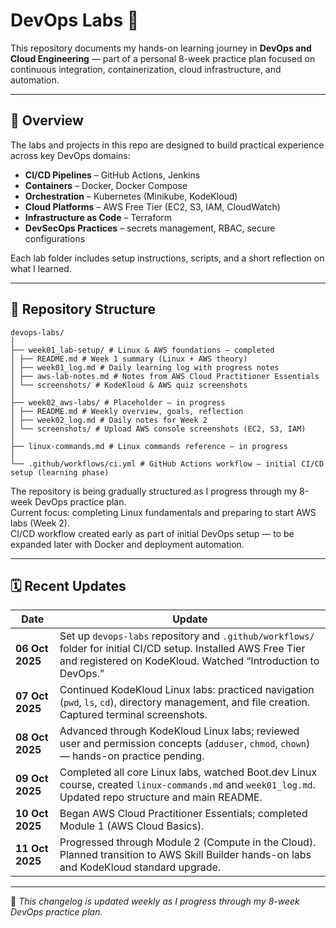 # DevOps Labs 🧰

This repository documents my hands-on learning journey in **DevOps and Cloud Engineering** — part of a personal 8-week practice plan focused on continuous integration, containerization, cloud infrastructure, and automation.

---

## 🚀 Overview

The labs and projects in this repo are designed to build practical experience across key DevOps domains:

- **CI/CD Pipelines** – GitHub Actions, Jenkins  
- **Containers** – Docker, Docker Compose  
- **Orchestration** – Kubernetes (Minikube, KodeKloud)  
- **Cloud Platforms** – AWS Free Tier (EC2, S3, IAM, CloudWatch)  
- **Infrastructure as Code** – Terraform  
- **DevSecOps Practices** – secrets management, RBAC, secure configurations  

Each lab folder includes setup instructions, scripts, and a short reflection on what I learned.

---

## 📁 Repository Structure

```
devops-labs/
│
├── week01_lab-setup/ # Linux & AWS foundations – completed
│ ├── README.md # Week 1 summary (Linux + AWS theory)
│ ├── week01_log.md # Daily learning log with progress notes
│ ├── aws-lab-notes.md # Notes from AWS Cloud Practitioner Essentials
│ └── screenshots/ # KodeKloud & AWS quiz screenshots
│
├── week02_aws-labs/ # Placeholder – in progress
│ ├── README.md # Weekly overview, goals, reflection
│ ├── week02_log.md # Daily notes for Week 2
│ └── screenshots/ # Upload AWS console screenshots (EC2, S3, IAM)
│
├── linux-commands.md # Linux commands reference – in progress
│
└── .github/workflows/ci.yml # GitHub Actions workflow – initial CI/CD setup (learning phase)

```

The repository is being gradually structured as I progress through my 8-week DevOps practice plan.  
Current focus: completing Linux fundamentals and preparing to start AWS labs (Week 2).  
CI/CD workflow created early as part of initial DevOps setup — to be expanded later with Docker and deployment automation.

---


## 🗓️ Recent Updates

| Date | Update |
|------|---------|
| **06 Oct 2025** | Set up `devops-labs` repository and `.github/workflows/` folder for initial CI/CD setup. Installed AWS Free Tier and registered on KodeKloud. Watched “Introduction to DevOps.” |
| **07 Oct 2025** | Continued KodeKloud Linux labs: practiced navigation (`pwd`, `ls`, `cd`), directory management, and file creation. Captured terminal screenshots. |
| **08 Oct 2025** | Advanced through KodeKloud Linux labs; reviewed user and permission concepts (`adduser`, `chmod`, `chown`) — hands-on practice pending. |
| **09 Oct 2025** | Completed all core Linux labs, watched Boot.dev Linux course, created `linux-commands.md` and `week01_log.md`. Updated repo structure and main README. |
| **10 Oct 2025** | Began AWS Cloud Practitioner Essentials; completed Module 1 (AWS Cloud Basics). |
| **11 Oct 2025** | Progressed through Module 2 (Compute in the Cloud). Planned transition to AWS Skill Builder hands-on labs and KodeKloud standard upgrade. |

---

🧭 *This changelog is updated weekly as I progress through my 8-week DevOps practice plan.*



